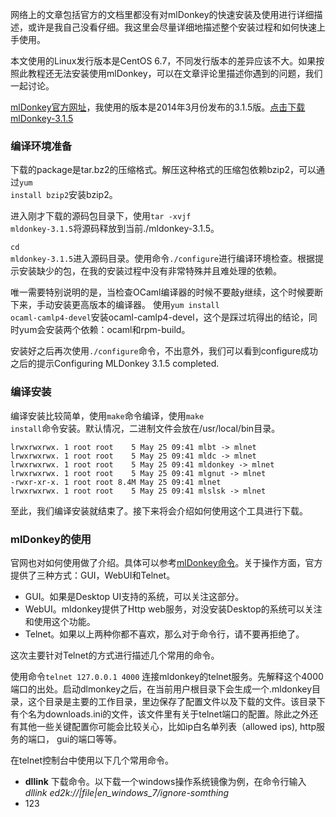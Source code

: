 网络上的文章包括官方的文档里都没有对mlDonkey的快速安装及使用进行详细描述，或许是我自己没看仔细。我这里会尽量详细地描述整个安装过程和如何快速上手使用。

本文使用的Linux发行版本是CentOS 6.7，不同发行版本的差异应该不大。如果按照此教程还无法安装使用mlDonkey，可以在文章评论里描述你遇到的问题，我们一起讨论。

[mlDonkey官方网址](http://mldonkey.sourceforge.net/Main_Page)，我使用的版本是2014年3月份发布的3.1.5版。[点击下载mlDonkey-3.1.5]( https://sourceforge.net/projects/mldonkey/files/mldonkey/3.1.5/mldonkey-3.1.5.tar.bz2/download)

### 编译环境准备
下载的package是tar.bz2的压缩格式。解压这种格式的压缩包依赖bzip2，可以通过<code>yum install bzip2</code>安装bzip2。

进入刚才下载的源码包目录下，使用<code>tar -xvjf mldonkey-3.1.5</code>将源码释放到当前</code>./mldonkey-3.1.5</code>。

<code>cd mldonkey-3.1.5</code>进入源码目录。使用命令<code>./configure</code>进行编译环境检查。根据提示安装缺少的包，在我的安装过程中没有非常特殊并且难处理的依赖。

唯一需要特别说明的是，当检查OCaml编译器的时候不要敲y继续，这个时候要断下来，手动安装更高版本的编译器。
使用<code>yum install ocaml-camlp4-devel</code>安装ocaml-camlp4-devel，这个是踩过坑得出的结论，同时yum会安装两个依赖：ocaml和rpm-build。

安装好之后再次使用<code>./configure</code>命令，不出意外，我们可以看到configure成功之后的提示Configuring MLDonkey 3.1.5 completed.

### 编译安装
编译安装比较简单，使用<code>make</code>命令编译，使用<code>make install</code>命令安装。默认情况，二进制文件会放在/usr/local/bin目录。
````
lrwxrwxrwx. 1 root root    5 May 25 09:41 mlbt -> mlnet
lrwxrwxrwx. 1 root root    5 May 25 09:41 mldc -> mlnet
lrwxrwxrwx. 1 root root    5 May 25 09:41 mldonkey -> mlnet
lrwxrwxrwx. 1 root root    5 May 25 09:41 mlgnut -> mlnet
-rwxr-xr-x. 1 root root 8.4M May 25 09:41 mlnet
lrwxrwxrwx. 1 root root    5 May 25 09:41 mlslsk -> mlnet
````
至此，我们编译安装就结束了。接下来将会介绍如何使用这个工具进行下载。

### mlDonkey的使用
官网也对如何使用做了介绍。具体可以参考[mlDonkey命令](http://mldonkey.sourceforge.net/MLdonkeyCommandsExplained)。关于操作方面，官方提供了三种方式：GUI，WebUI和Telnet。

* GUI。如果是Desktop UI支持的系统，可以关注这部分。
* WebUI。mldonkey提供了Http web服务，对没安装Desktop的系统可以关注和使用这个功能。
* Telnet。如果以上两种你都不喜欢，那么对于命令行，请不要再拒绝了。

这次主要针对Telnet的方式进行描述几个常用的命令。

使用命令<code>telnet 127.0.0.1 4000</code> 连接mldonkey的telnet服务。先解释这个4000端口的出处。启动dlmonkey之后，在当前用户根目录下会生成一个.mldonkey目录，这个目录是主要的工作目录，里边保存了配置文件以及下载的文件。该目录下有个名为downloads.ini的文件，该文件里有关于telnet端口的配置。除此之外还有其他一些关键配置你可能会比较关心，比如ip白名单列表（allowed ips), http服务的端口， gui的端口等等。

在telnet控制台中使用以下几个常用命令。

* **dllink** 下载命令。以下载一个windows操作系统镜像为例，在命令行输入 *dllink ed2k://|file|en_windows_7/ignore-somthing* 
*  123
